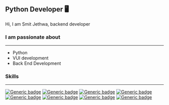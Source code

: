 ## Python Developer 🖥️ 
Hi, I am Smit Jethwa, backend developer

### I am passionate about
---
- Python
- VUI development 
- Back End Development 

### Skills
----
[![Generic badge](https://img.shields.io/badge/Python-Blue.svg)]() [![Generic badge](https://img.shields.io/badge/Django-Green.svg)]() [![Generic badge](https://img.shields.io/badge/TensorFlow-Orange.svg)]() [![Generic badge](https://img.shields.io/badge/HTML-Red.svg)]() [![Generic badge](https://img.shields.io/badge/CSS-Yellow.svg)]() [![Generic badge](https://img.shields.io/badge/Bootstrap-Purple.svg)]() [![Generic badge](https://img.shields.io/badge/JavaScript-Yellow.svg)]() [![Generic badge](https://img.shields.io/badge/DialogFlow-Orange.svg)]() 


<!--
**smitjethwa/smitjethwa** is a ✨ _special_ ✨ repository because its `README.md` (this file) appears on your GitHub profile.

Here are some ideas to get you started:

- 🔭 I’m currently working on ...
- 🌱 I’m currently learning ...
- 👯 I’m looking to collaborate on ...
- 🤔 I’m looking for help with ...
- 💬 Ask me about ...
- 📫 How to reach me: ...
- 😄 Pronouns: ...
- ⚡ Fun fact: ...
-->
